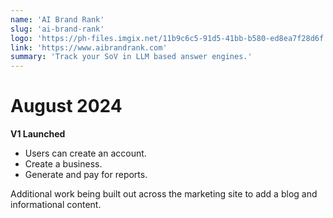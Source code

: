 ```yaml
---
name: 'AI Brand Rank'
slug: 'ai-brand-rank'
logo: 'https://ph-files.imgix.net/11b9c6c5-91d5-41bb-b580-ed8ea7f28d6f.png?auto=compress&codec=mozjpeg&cs=strip&auto=format&w=60&h=60&fit=max&dpr=2'
link: 'https://www.aibrandrank.com'
summary: 'Track your SoV in LLM based answer engines.'
---
```


# August 2024

**V1 Launched**
- Users can create an account.
- Create a business.
- Generate and pay for reports.

Additional work being built out across the marketing site to add a blog and informational content.
